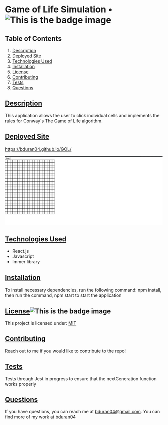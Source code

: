 # Game of Life Simulation • ![This is the badge image](https://img.shields.io/badge/license-MIT-blue.svg)

  ## Table of Contents

1. [Description](#description)
2. [Deployed Site](#deployedsite)
2. [Technologies Used](#technologies)
3. [Installation](#installation)
4. [License](#license)
5. [Contributing](#contributing)
6. [Tests](#tests)
7. [Questions](#questions)

## [Description](#description)
This application allows the user to click individual cells and implements the rules for Conway's The Game of Life algorithm. 

## [Deployed Site](#deployedsite)
  https://bduran04.github.io/GOL/

 ![This is the git for the app](images/gameOfLife.gif)
 
## [Technologies Used](#technologies)
* React.js
* Javascript
* Immer library

## [Installation](#installation)
To install necessary dependencies, run the following command: npm install, then run the command, npm start to start the application 

## [License](#license)![This is the badge image](https://img.shields.io/badge/license-MIT-blue.svg)
This project is licensed under: 
[MIT](https://choosealicense.com/licenses/mit/)

## [Contributing](#contributing)
Reach out to me if you would like to contribute to the repo! 

## [Tests](#tests)
Tests through Jest in progress to ensure that the nextGeneration function works properly

## [Questions](#questions)
If you have questions, you can reach me at bduran04@gmail.com. You can find more of my work at [bduran04](https://github.com/bduran04)